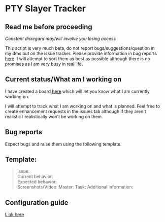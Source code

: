 
# PTY Slayer Tracker 

## Read me before proceeding
*Constant disregard may/will involve you losing access*

This script is very much beta, do not report bugs/suggestions/question in my dms but on the issue tracker. Please provide information in bug reports [here](https://github.com/PTYB/SlayerIssueTracker/issues). I will attempt to sort them as best as possible although there is no promises as I am very busy in real life.

## Current status/What am I working on 
I have created a board [here](https://github.com/users/PTYB/projects/2) which will let you know what I am currently working on.

I will attempt to track what I am working on and what is planned. Feel free to create enhancement requests in the issues tab although if they aren't realistic I realistically won't be working on them.

## Bug reports
Expect bugs and raise them using the following template.

## Template:

>  Issue:  
>  Current behavior:  
>  Expected behavior:    
>  Screenshots/Video:
>  Master:
>  Task:
>  Additional information:  

## Configuration guide
[Link here](https://github.com/PTYB/SlayerIssueTracker/wiki)
